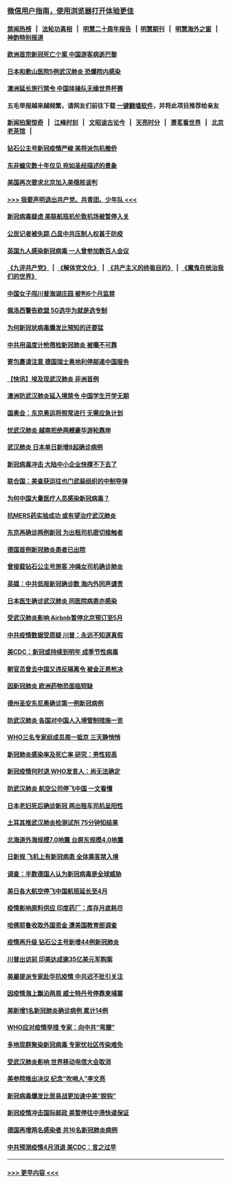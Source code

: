 ### [微信用户指南，使用浏览器打开体验更佳](https://github.com/gfw-breaker/banned-news1/blob/master/indexes/wechat-guide.md?t=0)
#### [禁闻热榜](热点新闻.md?t=0)  &nbsp;&nbsp;|&nbsp;&nbsp; [法轮功真相](https://github.com/gfw-breaker/truth/blob/master/README.md?t=0) &nbsp;&nbsp;|&nbsp;&nbsp; [明慧二十周年报告](https://github.com/gfw-breaker/mh-reports/blob/master/README.md?t=0) &nbsp;&nbsp;|&nbsp;&nbsp;[明慧期刊](https://github.com/gfw-breaker/mh-qikan) &nbsp;&nbsp;|&nbsp;&nbsp; [明慧海外之窗](https://github.com/gfw-breaker/mh-news/blob/master/README.md?t=0) &nbsp;&nbsp;|&nbsp;&nbsp; [神韵特别报道](https://github.com/gfw-breaker/mh-news/blob/master/shenyun.md?t=0)
#### [欧洲首宗新冠死亡个案 中国游客病逝巴黎](../pages/nsc418/n11871247.md?t=02152022) 
#### [日本和歌山医院5例武汉肺炎 恐爆院内感染](../pages/nsc418/n11871128.md?t=02152022) 
#### [澳洲延长旅行禁令 中国体操队无缘世界杯赛](../pages/nsc418/n11870446.md?t=02152022) 
#### 五毛举报越来越频繁，请网友们前往下载 [一键翻墙软件](https://github.com/gfw-breaker/ssr-accounts)，并将此项目推荐给亲友
#### [新闻拍案惊奇](https://github.com/gfw-breaker/banned-news1/blob/master/pages/link4.md) &nbsp;&nbsp;|&nbsp;&nbsp; [江峰时刻](https://github.com/gfw-breaker/banned-news1/blob/master/pages/link4.md) &nbsp;&nbsp;|&nbsp;&nbsp; [文昭谈古论今](https://github.com/gfw-breaker/banned-news1/blob/master/pages/link4.md) &nbsp;&nbsp;|&nbsp;&nbsp; [天亮时分](https://github.com/gfw-breaker/banned-news1/blob/master/pages/link4.md) &nbsp;&nbsp;|&nbsp;&nbsp; [萧茗看世界](https://github.com/gfw-breaker/banned-news1/blob/master/pages/link4.md) &nbsp;&nbsp;|&nbsp;&nbsp; [北京老茶馆](https://github.com/gfw-breaker/banned-news1/blob/master/pages/link4.md) &nbsp;&nbsp;|&nbsp;&nbsp; 
#### [钻石公主号新冠疫情严峻 美将派包机撤侨](../pages/nsc418/n11870505.md?t=02152022) 
#### [东非蝗灾数十年仅见 宛如圣经描述的景象](../pages/nsc418/n11870398.md?t=02152022) 
#### [美国再次要求北京加入美俄核谈判](../pages/nsc418/n11870138.md?t=02152022) 
#### [>>> 我要声明退出共产党、共青团、少年队 <<<](https://github.com/begood0513/goodnews/blob/master/quit/letter.md) 
#### [新冠病毒疑虑 美联航班机伦敦机场被暂停入关](../pages/nsc418/n11870015.md?t=02152022) 
#### [公民记者被失踪 凸显中共压制人权甚于防疫](../pages/nsc418/n11870042.md?t=02152022) 
#### [英国九人感染新冠病毒 一人曾参加数百人会议](../pages/nsc418/n11869987.md?t=02152022) 
#### [《九评共产党》](https://github.com/begood0513/9ping.md/blob/master/README.md) &nbsp;|&nbsp; [《解体党文化》](../../../../jtdwh.md/blob/master/README.md)  &nbsp;|&nbsp; [《共产主义的终极目的》](../../../../gczydzjmd.md/blob/master/README.md) &nbsp;|&nbsp; [《魔鬼在统治我们的世界》](../../../../mgztzwmdsj.md/blob/master/README.md) 
#### [中国女子闯川普海湖庄园 被判6个月监禁](../pages/nsc418/n11869919.md?t=02152022) 
#### [佩洛西警告欧盟 5G选华为就是选专制](../pages/nsc418/n11869898.md?t=02152022) 
#### [为何新冠状病毒爆发比预知的还要猛](../pages/nsc418/n11869828.md?t=02152022) 
#### [中共用温度计枪筛检新冠肺炎 被曝不可靠](../pages/nsc418/n11869707.md?t=02152022) 
#### [寄包裹请注意 德国瑞士奥地利停邮递中国服务](../pages/nsc418/n11869727.md?t=02152022) 
#### [【快讯】埃及现武汉肺炎 非洲首例](../pages/nsc418/n11869766.md?t=02152022) 
#### [澳洲防武汉肺炎延入境禁令 中国学生开学无期](../pages/nsc418/n11869546.md?t=02152022) 
#### [国奥会：东京奥运将照常进行 无需应急计划](../pages/nsc418/n11869422.md?t=02152022) 
#### [忧武汉肺炎 越南拒绝两艘豪华游轮靠岸](../pages/nsc418/n11867444.md?t=02152022) 
#### [武汉肺炎 日本单日新增8起确诊病例](../pages/nsc418/n11869272.md?t=02152022) 
#### [新冠病毒冲击 大陆中小企业快撑不下去了](../pages/nsc418/n11869259.md?t=02152022) 
#### [联合国：美查获运往也门武装组织的中制导弹](../pages/nsc418/n11868677.md?t=02152022) 
#### [为何中国大量医疗人员感染新冠病毒？](../pages/nsc418/n11869001.md?t=02152022) 
#### [抗MERS药实验成功 或有望治疗武汉肺炎](../pages/nsc418/n11868912.md?t=02152022) 
#### [东京再确诊两例新冠 为出租司机密切接触者](../pages/nsc418/n11868770.md?t=02152022) 
#### [德国首例新冠肺炎患者已出院](../pages/nsc418/n11868714.md?t=02152022) 
#### [曾接载钻石公主号旅客 冲绳女司机确诊肺炎](../pages/nsc418/n11868610.md?t=02152022) 
#### [英媒：中共低报新冠确诊数 海内外同声谴责](../pages/nsc418/n11867421.md?t=02152022) 
#### [日本医生确诊武汉肺炎 同医院病患亦感染](../pages/nsc418/n11867779.md?t=02152022) 
#### [受武汉肺炎影响 Airbnb暂停北京预订至5月](../pages/nsc418/n11867428.md?t=02152022) 
#### [中共疫情数据受质疑 川普：永远不知道真假](../pages/nsc418/n11867195.md?t=02152022) 
#### [美CDC：新冠或持续到明年 成季节性病毒](../pages/nsc418/n11867279.md?t=02152022) 
#### [朝官员曾去中国又违反隔离令 被金正恩枪决](../pages/nsc418/n11867087.md?t=02152022) 
#### [因新冠肺炎 欧洲药物恐面临短缺](../pages/nsc418/n11867036.md?t=02152022) 
#### [德州圣安东尼奥确诊第一例新冠病例](../pages/nsc418/n11867194.md?t=02152022) 
#### [防武汉肺炎 各国对中国人入境管制措施一览](../pages/nsc418/n11838726.md?t=02152022) 
#### [WHO三名专家组成员周一抵京 三天静悄悄](../pages/nsc418/n11866947.md?t=02152022) 
#### [新冠肺炎感染率及死亡率 研究：男性较高](../pages/nsc418/n11866956.md?t=02152022) 
#### [新冠疫情何时退 WHO发言人：尚无法确定](../pages/nsc418/n11866864.md?t=02152022) 
#### [防武汉肺炎 航空公司停飞中国 一文看懂](../pages/nsc418/n11866800.md?t=02152022) 
#### [日本老妇死后确诊新冠 两出租车司机呈阳性](../pages/nsc418/n11866755.md?t=02152022) 
#### [土耳其推武汉肺炎检测试剂 75分钟知结果](../pages/nsc418/n11866520.md?t=02152022) 
#### [北海道外海规模7.0地震 台屏东规模4.0地震](../pages/nsc418/n11866262.md?t=02152022) 
#### [日新规 飞机上有新冠病患 全体乘客禁入境](../pages/nsc418/n11866233.md?t=02152022) 
#### [调查：半数德国人认为新冠病毒是全球威胁](../pages/nsc418/n11866687.md?t=02152022) 
#### [美日各大航空停飞中国航班延长至4月](../pages/nsc418/n11865980.md?t=02152022) 
#### [疫情影响原料供应 印度药厂：库存月底耗尽](../pages/nsc418/n11865151.md?t=02152022) 
#### [哈佛耶鲁收取外国资金 遭美国教育部调查](../pages/nsc418/n11864950.md?t=02152022) 
#### [疫情再升级 钻石公主号新增44例新冠肺炎](../pages/nsc418/n11865033.md?t=02152022) 
#### [川普出访前 印美达成逾35亿美元军购案](../pages/nsc418/n11865444.md?t=02152022) 
#### [美屡提派专家赴华抗疫情 中共迟不批引关注](../pages/nsc418/n11864719.md?t=02152022) 
#### [因疫情海上飘泊两周 威士特丹号停靠柬埔寨](../pages/nsc418/n11865007.md?t=02152022) 
#### [美新增1名新冠肺炎确诊病例 累计14例](../pages/nsc418/n11864893.md?t=02152022) 
#### [WHO应对疫情举措 专家：向中共“弯腰”](../pages/nsc418/n11864727.md?t=02152022) 
#### [多地现群聚染新冠病毒 专家忧社区传染难免](../pages/nsc418/n11864715.md?t=02152022) 
#### [受武汉肺炎影响 世界移动电信大会取消](../pages/nsc418/n11864629.md?t=02152022) 
#### [美参院推出决议 纪念“吹哨人”李文亮](../pages/nsc418/n11863852.md?t=02152022) 
#### [新冠病毒爆发比贸易战更加速中美“脱钩”](../pages/nsc418/n11864470.md?t=02152022) 
#### [新冠疫情冲击国际邮政 美暂停往中港快递保证](../pages/nsc418/n11864207.md?t=02152022) 
#### [德国再增两名感染者 共16名新冠肺炎病例](../pages/nsc418/n11864293.md?t=02152022) 
#### [中共预测疫情4月消退 美CDC：言之过早](../pages/nsc418/n11864310.md?t=02152022) 

----
#### [ >>> 更早内容 <<< ](../indexes/nsc418-earlier.md)
